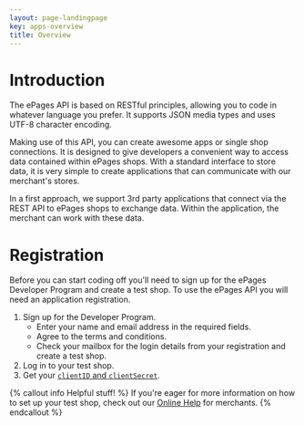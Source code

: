 ```yaml
---
layout: page-landingpage
key: apps-overview
title: Overview
---
```


# Introduction

The ePages API is based on RESTful principles, allowing you to code in whatever language you prefer. It supports JSON media types and uses UTF-8 character encoding.

Making use of this API, you can create awesome apps or single shop connections. It is designed to give developers a convenient way to access data contained within ePages shops. With a standard interface to store data, it is very simple to create applications that can communicate with our merchant's stores.

In a first approach, we support 3rd party applications that connect via the REST API to ePages shops to exchange data. Within the application, the merchant can work with these data.

# Registration

Before you can start coding off you'll need to sign up for the ePages Developer Program and create a test shop. To use the ePages API you will need an application registration.

1. Sign up for the Developer Program.
    * Enter your name and email address in the required fields.
    * Agree to the terms and conditions.
    * Check your mailbox for the login details from your registration and create a test shop.
2. Log in to your test shop.
3. Get your [`clientID` and `clientSecret`](page:apps-create#get-your-credentials).

{% callout info Helpful stuff! %}
If you're eager for more information on how to set up your test shop, check out our [Online Help](https://www.online-help-center.com/) for merchants.
{% endcallout %}
